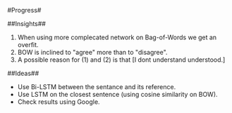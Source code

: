#Progress#

##Insights##
1. When using more complecated network on Bag-of-Words we get an overfit.
2. BOW is inclined to "agree" more than to "disagree".
3. A possible reason for (1) and (2) is that [I dont understand understood.]

##Ideas##
* Use Bi-LSTM between the sentance and its reference.
* Use LSTM on the closest sentence (using cosine similarity on BOW).
* Check results using Google.

